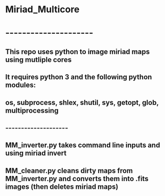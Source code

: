 # Miriad_Multicore
# ---------------------
## This repo uses python to image miriad maps using mutliple cores
## It requires python 3 and the following python modules:
## os, subprocess, shlex, shutil, sys, getopt, glob, multiprocessing
## --------------------
## MM_inverter.py takes command line inputs and using miriad invert 
## MM_cleaner.py cleans dirty maps from MM_inverter.py and converts them into .fits images (then deletes miriad maps)
